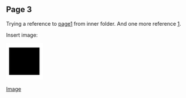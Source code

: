 Page 3
------

Trying a reference to [page1](../page1.md) from inner folder. And one more reference [1].

Insert image:

![Image](image.png)

[Image](image.png)

[1]: https://github.com


